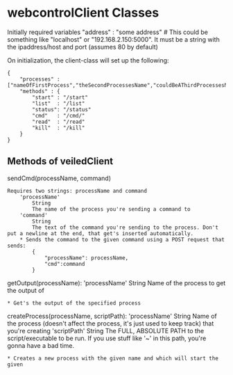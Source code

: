 webcontrolClient Classes
========================

Initially required variables
    "address" : "some address" # This could be something like "localhost" or "192.168.2.150:5000". It must be a string with the ipaddress/host and port (assumes 80 by default)

On initialization, the client-class will set up the following:

    {
        "processes" : ["nameOfFirstProcess","theSecondProcessesName","couldBeAThirdProcessesName"]
        "methods" : {
            "start" : "/start"
            "list"  : "/list"
            "status": "/status"
            "cmd"   : "/cmd/"
            "read"  : "/read"
            "kill"  : "/kill"
        }
    }

Methods of veiledClient
-----------------------

sendCmd(processName, command)
    
    Requires two strings: processName and command
        'processName'
            String
            The name of the process you're sending a command to
        'command'
            String
            The text of the command you're sending to the process. Don't put a newline at the end, that get's inserted automatically.
        * Sends the command to the given command using a POST request that sends:
            {
                "processName": processName,
                "cmd":command
            }
getOutput(processName):
    'processName'
        String
        Name of the process to get the output of

    * Get's the output of the specified process

createProcess(processName, scriptPath):
    'processName'
        String
        Name of the process (doesn't affect the process, it's just used to keep track) that you're creating
    'scriptPath'
        String
        The FULL, ABSOLUTE PATH to the script/executable to be run. If you use stuff like '~' in this path, you're gonna have a bad time.

    * Creates a new process with the given name and which will start the given 